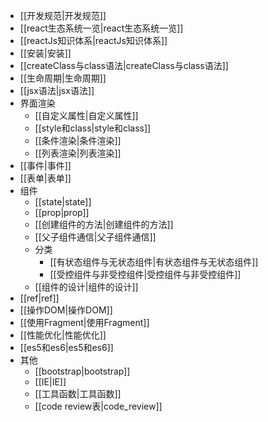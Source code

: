 - [[开发规范|开发规范]]
- [[react生态系统一览|react生态系统一览]]
- [[reactJs知识体系|reactJs知识体系]]
- [[安装|安装]]
- [[createClass与class语法|createClass与class语法]]
- [[生命周期|生命周期]]
- [[jsx语法|jsx语法]]
- 界面渲染
  - [[自定义属性|自定义属性]]
  - [[style和class|style和class]]
  - [[条件渲染|条件渲染]]
  - [[列表渲染|列表渲染]]
- [[事件|事件]]
- [[表单|表单]]
- 组件
  - [[state|state]]
  - [[prop|prop]]
  - [[创建组件的方法|创建组件的方法]]
  - [[父子组件通信|父子组件通信]]
  - 分类
    - [[有状态组件与无状态组件|有状态组件与无状态组件]]
    - [[受控组件与非受控组件|受控组件与非受控组件]]
  - [[组件的设计|组件的设计]]
- [[ref|ref]]
- [[操作DOM|操作DOM]]
- [[使用Fragment|使用Fragment]]
- [[性能优化|性能优化]]
- [[es5和es6|es5和es6]]
- 其他
  - [[bootstrap|bootstrap]]
  - [[IE|IE]]
  - [[工具函数|工具函数]]
  - [[code review表|code_review]]